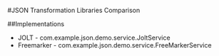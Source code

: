 #JSON Transformation Libraries Comparison

##Implementations
* JOLT - com.example.json.demo.service.JoltService
* Freemarker - com.example.json.demo.service.FreeMarkerService